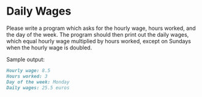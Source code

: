 
# Daily Wages

Please write a program which asks for the hourly wage, hours worked, and the day of the week. The program should then print out the daily wages, which equal hourly wage multiplied by hours worked, except on Sundays when the hourly wage is doubled.

Sample output:

```markdown
Hourly wage: 8.5
Hours worked: 3
Day of the week: Monday
Daily wages: 25.5 euros
```

